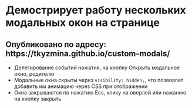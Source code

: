 <h1>Демострирует работу нескольких модальных окон на странице</h1>
<h2>Опубликовано по адресy: <a href:"https://tkyzmina.github.io/custom-modals/">https://tkyzmina.github.io/custom-modals/</a></h2>
<ul>
<li>Делегирование событий нажатия, на кнопку Открыть модальное окно, родителю</li>
<li>Модальные окна скрыты через <code>visibility: hidden;</code>, что позвоялет добавить им анимацию через CSS при отображении</li>
<li>Окна закрываются по нажатию Ecs, клику на оверлей или нажанию на кнопку закрыть</li>
</ul>
